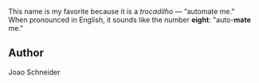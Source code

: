  This name is my favorite because it is a *trocadilho* — “automate me.”  
 When pronounced in English, it sounds like the number **eight**: "auto-**mate** me."

## Author

Joao Schneider